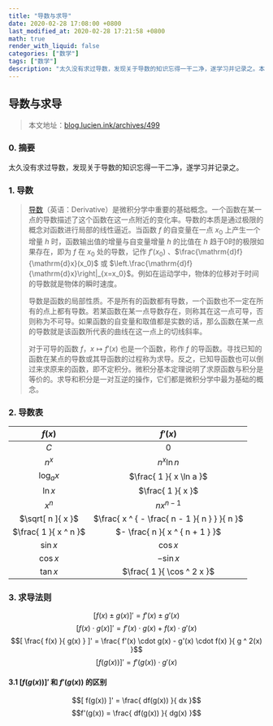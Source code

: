 ```yaml
---
title: "导数与求导"
date: 2020-02-28 17:08:00 +0800
last_modified_at: 2020-02-28 17:21:58 +0800
math: true
render_with_liquid: false
categories: ["数学"]
tags: ["数学"]
description: "太久没有求过导数，发现关于导数的知识忘得一干二净，遂学习并记录之。本文地址：blog.lucien.ink/archives/499"
---
```


## 导数与求导

> 本文地址：[blog.lucien.ink/archives/499][this]

### 0. 摘要

太久没有求过导数，发现关于导数的知识忘得一干二净，遂学习并记录之。

### 1. 导数

> [导数][wiki]（英语：Derivative）是微积分学中重要的基础概念。一个函数在某一点的导数描述了这个函数在这一点附近的变化率。导数的本质是通过极限的概念对函数进行局部的线性逼近。当函数 $f$ 的自变量在一点 $x_{0}$ 上产生一个增量 $h$ 时，函数输出值的增量与自变量增量 $h$ 的比值在 $h$ 趋于0时的极限如果存在，即为 $f$ 在 $x_{0}$ 处的导数，记作 $f'(x_0)$ 、$\frac{\mathrm{d}f}{\mathrm{d}x}(x_0)$ 或 $\left.\frac{\mathrm{d}f}{\mathrm{d}x}\right|_{x=x_0}$。例如在运动学中，物体的位移对于时间的导数就是物体的瞬时速度。
>
> 导数是函数的局部性质。不是所有的函数都有导数，一个函数也不一定在所有的点上都有导数。若某函数在某一点导数存在，则称其在这一点可导，否则称为不可导。如果函数的自变量和取值都是实数的话，那么函数在某一点的导数就是该函数所代表的曲线在这一点上的切线斜率。
>
> 对于可导的函数 $f$，$x \mapsto f'(x)$ 也是一个函数，称作 $f$ 的导函数。寻找已知的函数在某点的导数或其导函数的过程称为求导。反之，已知导函数也可以倒过来求原来的函数，即不定积分。微积分基本定理说明了求原函数与积分是等价的。求导和积分是一对互逆的操作，它们都是微积分学中最为基础的概念。

### 2. 导数表

| $f(x)$ | $f'(x)$ |
| :---: | :---: |
| $C$ | $0$ |
| $n ^ x$ | $n ^ x \ln n$ |
| $\log_a x$ | $\frac{ 1 }{ x \ln a }$ |
| $\ln x$ | $\frac{ 1 }{ x }$ |
| $x ^ n$ | $n x ^ { n - 1 }$ |
| $\sqrt[ n ]{ x }$ | $\frac{ x ^ { - \frac{ n - 1 }{ n } } }{ n }$ |
| $\frac{ 1 }{ x ^ n }$ | $- \frac{ n }{ x ^ { n + 1 } }$ |
| $\sin x$ | $\cos x$ |
| $\cos x$ | $- \sin x$ |
| $\tan x$ | $\frac{ 1 }{ \cos ^ 2 x }$ |

### 3. 求导法则
$$[ f(x) \pm g(x) ]' = f'(x) \pm g'(x)$$$$[ f(x) \cdot g(x) ]' = f'(x) \cdot g(x) + f(x) \cdot g'(x)$$$$[ \frac{ f(x) }{ g(x) } ]' = \frac{ f'(x) \cdot g(x) - g'(x) \cdot f(x) }{ g ^ 2(x) }$$$$[ f(g(x)) ]' = f'(g(x)) \cdot g'(x)$$

#### 3.1 $[ f(g(x)) ]'$ 和 $f'(g(x))$ 的区别

$$[ f(g(x)) ]' = \frac{ df(g(x)) }{ dx }$$$$f'(g(x)) = \frac{ df(g(x)) }{ dg(x) }$$

[this]: https://blog.lucien.ink/archives/499/
[wiki]: https://en.wikipedia.org/wiki/Derivative